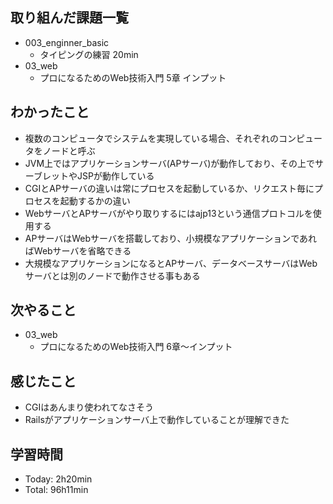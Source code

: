 ## 取り組んだ課題一覧
- 003_enginner_basic
  - タイピングの練習 20min
- 03_web
  -  プロになるためのWeb技術入門 5章 インプット
## わかったこと
- 複数のコンピュータでシステムを実現している場合、それぞれのコンピュータをノードと呼ぶ
- JVM上ではアプリケーションサーバ(APサーバ)が動作しており、その上でサーブレットやJSPが動作している
- CGIとAPサーバの違いは常にプロセスを起動しているか、リクエスト毎にプロセスを起動するかの違い
- WebサーバとAPサーバがやり取りするにはajp13という通信プロトコルを使用する
- APサーバはWebサーバを搭載しており、小規模なアプリケーションであればWebサーバを省略できる
- 大規模なアプリケーションになるとAPサーバ、データベースサーバはWebサーバとは別のノードで動作させる事もある
## 次やること
- 03_web
  -  プロになるためのWeb技術入門 6章〜インプット
## 感じたこと
- CGIはあんまり使われてなさそう
- Railsがアプリケーションサーバ上で動作していることが理解できた
## 学習時間
- Today: 2h20min
- Total: 96h11min
